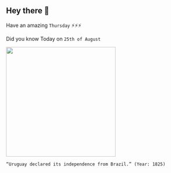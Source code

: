 ## Hey there 👋
Have an amazing `Thursday` ⚡⚡⚡

Did you know Today on `25th of August`
 
 [<img src="https://slidetodoc.com/presentation_image_h/c8cec80f2fab10938279de5224c29fa2/image-4.jpg" width="300" />](https://www.officeholidays.com/holidays/uruguay/uruguay-independence-day#:~:text=On%20August%2025th%201825%2C%20following,to%20Brazil%20recognising%20Uruguay's%20independence.) 
 ```
“Uruguay declared its independence from Brazil.” (Year: 1825)
```
